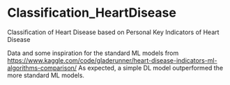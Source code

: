 # Classification_HeartDisease
Classification of Heart Disease based on Personal Key Indicators of Heart Disease

Data and some inspiration for the standard ML models from https://www.kaggle.com/code/gladerunner/heart-disease-indicators-ml-algorithms-comparison/
As expected, a simple DL model outperformed the more standard ML models.

